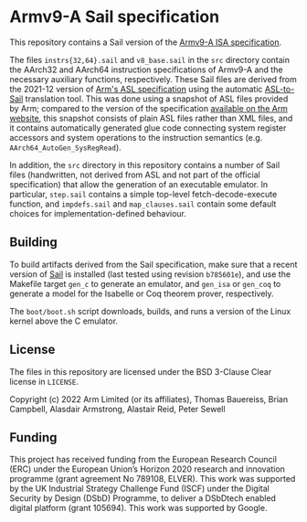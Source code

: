 # Armv9-A Sail specification

This repository contains a Sail version of the [Armv9-A ISA
specification][ARM_ARM].

The files `instrs{32,64}.sail` and `v8_base.sail` in the `src` directory
contain the AArch32 and AArch64 instruction specifications of Armv9-A and the
necessary auxiliary functions, respectively.  These Sail files are derived from
the 2021-12 version of [Arm's ASL specification][ARM_ASL] using the automatic
[ASL-to-Sail][asl_to_sail] translation tool.  This was done using a snapshot of
ASL files provided by Arm; compared to the version of the specification
[available on the Arm website][ARM_ASL], this snapshot consists of plain ASL
files rather than XML files, and it contains automatically generated glue code
connecting system register accessors and system operations to the instruction
semantics (e.g.  `AArch64_AutoGen_SysRegRead`).

In addition, the `src` directory in this repository contains a number of Sail
files (handwritten, not derived from ASL and not part of the official
specification) that allow the generation of an executable emulator.  In
particular, `step.sail` contains a simple top-level fetch-decode-execute
function, and `impdefs.sail` and `map_clauses.sail` contain some default
choices for implementation-defined behaviour.

## Building

To build artifacts derived from the Sail specification, make sure that a recent
version of [Sail][sail] is installed (last tested using revision `b785601e`),
and use the Makefile target `gen_c` to generate an emulator, and `gen_isa` or
`gen_coq` to generate a model for the Isabelle or Coq theorem prover,
respectively.

The `boot/boot.sh` script downloads, builds, and runs a version of the Linux
kernel above the C emulator.

## License

The files in this repository are licensed under the BSD 3-Clause Clear license
in `LICENSE`.

Copyright (c) 2022 Arm Limited (or its affiliates), Thomas Bauereiss, Brian
Campbell, Alasdair Armstrong, Alastair Reid, Peter Sewell

## Funding

This project has received funding from the European Research Council (ERC)
under the European Union’s Horizon 2020 research and innovation programme
(grant agreement No 789108, ELVER).
This work was supported by the UK Industrial Strategy Challenge Fund (ISCF)
under the Digital Security by Design (DSbD) Programme, to deliver a DSbDtech
enabled digital platform (grant 105694).
This work was supported by Google.

[ARM_ARM]: https://developer.arm.com/documentation/ddi0487/latest
[ARM_ASL]: https://developer.arm.com/downloads/-/exploration-tools
[asl_to_sail]: https://github.com/rems-project/asl_to_sail
[sail]: https://github.com/rems-project/sail
